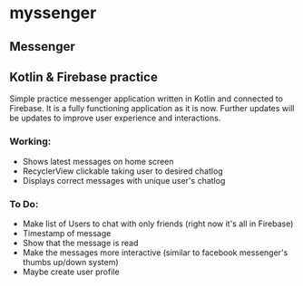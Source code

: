 # myssenger
## Messenger
## Kotlin & Firebase practice

Simple practice messenger application written in Kotlin and connected to Firebase. It is a fully functioning application as it is now. Further updates will be updates to improve user experience and interactions.

### **Working:**
  - Shows latest messages on home screen
  - RecyclerView clickable taking user to desired chatlog
  - Displays correct messages with unique user's chatlog
  
### **To Do:**
  - Make list of Users to chat with only friends (right now it's all in Firebase)
  - Timestamp of message
  - Show that the message is read
  - Make the messages more interactive (similar to facebook messenger's thumbs up/down system)
  - Maybe create user profile
